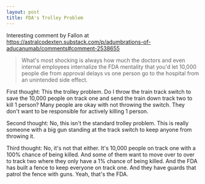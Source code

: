 ```yaml
---
layout: post
title: FDA's Trolley Problem
---
```


Interesting comment by Fallon at https://astralcodexten.substack.com/p/adumbrations-of-aducanumab/comments#comment-2538655

> What's most shocking is always how much the doctors and even internal employees internalize the FDA mentality that you'd let 10,000 people die from approval delays vs one person go to the hospital from an unintended side effect.

First thought: This the trolley problem. Do I throw the train track switch to save the 10,000 people on track one and send the train down track two to kill 1 person?  Many people are okay with not throwing the switch. They don't want to be responsible for actively killing 1 person.

Second thought: No, this isn't the standard trolley problem. This is really someone with a big gun standing at the track switch to keep anyone from throwing it.

Third thought: No, it's not that either.  It's 10,000 people on track one with a 100% chance of being killed. And some of them want to move over to over to track two where they only have a 1% chance of being killed.  And the FDA has built a fence to keep everyone on track one. And they have guards that patrol the fence with guns.  Yeah, that's the FDA.
